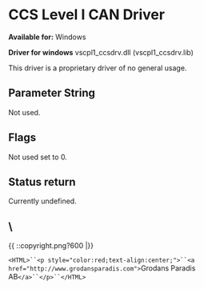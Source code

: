 # CCS Level I CAN Driver

**Available for:** Windows

**Driver for windows** vscpl1_ccsdrv.dll (vscpl1_ccsdrv.lib)

This driver is a proprietary driver of no general usage.

## Parameter String

Not used. 

##  Flags 

Not used set to 0. 

## Status return

Currently undefined.

\\ 
----
{{  ::copyright.png?600  |}}

`<HTML>``<p style="color:red;text-align:center;">``<a href="http://www.grodansparadis.com">`Grodans Paradis AB`</a>``</p>``</HTML>`
